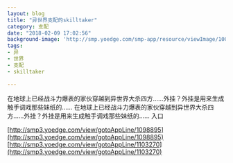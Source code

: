 ```yaml
---
layout: blog
title: "异世界支配的skilltaker"
category: 支配
date: "2018-02-09 17:02:56"
background-image: 'http://smp.yoedge.com/smp-app/resource/viewImage/1001950appline.png'
tags:
- 异
- 世界
- 支配
- skilltaker

---
```

在地球上已经战斗力爆表的家伙穿越到异世界大杀四方……外挂？外挂是用来生成触手调戏那些妹纸的……
在地球上已经战斗力爆表的家伙穿越到异世界大杀四方……外挂？外挂是用来生成触手调戏那些妹纸的……
入口

[http://smp3.yoedge.com/view/gotoAppLine/1098895](http://smp3.yoedge.com/view/gotoAppLine/1098895)
[http://smp3.yoedge.com/view/gotoAppLine/1103270](http://smp3.yoedge.com/view/gotoAppLine/1103270)

        
